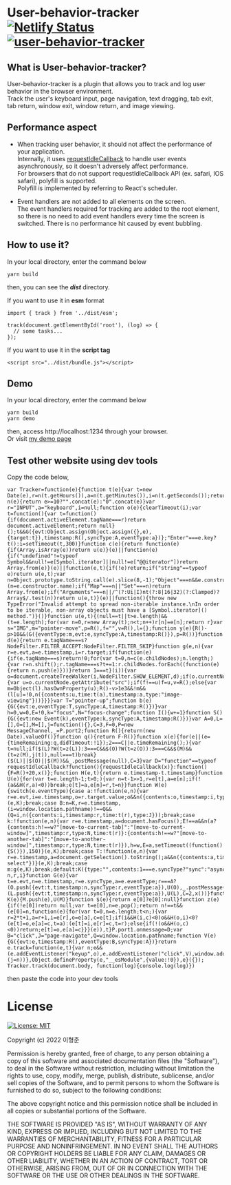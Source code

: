 # User-behavior-tracker [![Netlify Status](https://api.netlify.com/api/v1/badges/16ccc162-a42e-4f68-ad36-cd11e1f5d0dd/deploy-status)](https://app.netlify.com/sites/bucolic-pie-ca1277/deploys) [![user-behavior-tracker](https://img.shields.io/endpoint?url=https://dashboard.cypress.io/badge/detailed/uvruz5/main&style=flat-square&logo=cypress)](https://dashboard.cypress.io/projects/uvruz5/runs) <br/>

## What is User-behavior-tracker?
User-behavior-tracker is a plugin that allows you to track and log user behavior in the browser environment. <br/>
Track the user's keyboard input, page navigation, text dragging, tab exit, tab return, window exit, window return, and image viewing.

## Performance aspect
- When tracking user behavior, it should not affect the performance of your application. <br/>
Internally, it uses [requestIdleCallback](https://developer.mozilla.org/ko/docs/Web/API/Window/requestIdleCallback) to handle user events asynchronously, so it doesn't adversely affect performance. <br />
For browsers that do not support requestIdleCallback API (ex. safari, IOS safari), polyfill is supported. <br />
Polyfill is implemented by referring to React's scheduler.

- Event handlers are not added to all elements on the screen. <br />
The event handlers required for tracking are added to the root element, so there is no need to add event handlers every time the screen is switched.
There is no performance hit caused by event bubbling.

## How to use it?
In your local directory, enter the command below
```
yarn build
```
then, you can see the ***dist*** directory.

If you want to use it in **esm** format
```
import { track } from '../dist/esm';

track(document.getElementById('root'), (log) => {
  // some tasks...
});

```
If you want to use it in the **script tag**
```
<script src="../dist/bundle.js"></script>
```

## Demo
In your local directory, enter the command below
```
yarn build
yarn demo
```
then, access http://localhost:1234 through your browser.<br />
Or visit [my demo page](https://bucolic-pie-ca1277.netlify.app/)


## Test other website using dev tools
Copy the code below,
```
var Tracker=function(e){function t(e){var t=new Date(e),r=n(t.getHours()),a=n(t.getMinutes()),i=n(t.getSeconds());return"".concat(r,":").concat(a,":").concat(i)}function n(e){return e>=10?"".concat(e):"0".concat(e)}var r="INPUT",a="keyboard",i=null;function o(e){clearTimeout(i);var t=function(){var t=function(){if(document.activeElement.tagName===r)return document.activeElement;return null}();t&&G({evt:Object.assign(Object.assign({},e),{target:t}),timestamp:R(),syncType:A,eventType:a})};"Enter"===e.key?t():i=setTimeout(t,300)}function c(e){return function(e){if(Array.isArray(e))return u(e)}(e)||function(e){if("undefined"!=typeof Symbol&&null!=e[Symbol.iterator]||null!=e["@@iterator"])return Array.from(e)}(e)||function(e,t){if(!e)return;if("string"==typeof e)return u(e,t);var n=Object.prototype.toString.call(e).slice(8,-1);"Object"===n&&e.constructor&&(n=e.constructor.name);if("Map"===n||"Set"===n)return Array.from(e);if("Arguments"===n||/^(?:Ui|I)nt(?:8|16|32)(?:Clamped)?Array$/.test(n))return u(e,t)}(e)||function(){throw new TypeError("Invalid attempt to spread non-iterable instance.\nIn order to be iterable, non-array objects must have a [Symbol.iterator]() method.")}()}function u(e,t){(null==t||t>e.length)&&(t=e.length);for(var n=0,r=new Array(t);n<t;n++)r[n]=e[n];return r}var s="IMG",m="pointer-move",p=R(),f="",v=R(),l={};function y(e){R()-p>10&&(G({eventType:m,evt:e,syncType:A,timestamp:R()}),p=R())}function d(e){return e.tagName===s?NodeFilter.FILTER_ACCEPT:NodeFilter.FILTER_SKIP}function g(e,n){var r=e.evt,a=e.timestamp,i=r.target;if(function(e){if(e.tagName===s)return!0;for(var t=0,n=c(e.childNodes);n.length;){var r=n.shift();r.tagName===s?t+=1:r.childNodes.forEach((function(e){return n.push(e)}))}return 1===t}(i)){var o=document.createTreeWalker(i,NodeFilter.SHOW_ELEMENT,d);if(o.currentNode.tagName===s||o.nextNode()){var u=o.currentNode.getAttribute("src");if(f!==u)f=u,v=R();else{var m=Object(l).hasOwnProperty(u);R()-v>1e3&&!m&&(l[u]=!0,n({contents:u,time:t(a),timestamp:a,type:"image-viewing"}))}}}}var T="pointer-up";function b(e){G({evt:e,eventType:T,syncType:A,timestamp:R()})}var h=0,w=0,E=!0,k="focus",N="focus-change";function I(){w+=1}function S(){G({evt:new Event(k),eventType:k,syncType:A,timestamp:R()})}var A=0,L=[],O=[],M=[],j=function(){},C=3,F=0,P=new MessageChannel,_=P.port2;function R(){return(new Date).valueOf()}function q(){return F-R()}function x(e){for(e||(e={timeRemaining:q,didTimeout:!1});2===C||e.timeRemaining();){var t=null;if($(L)?W(t=z(L)):3===C&&$(O)?W(t=z(O)):3===C&&$(M)&&(t=z(M),j(t)),null===t)break}($(L)||$(O)||$(M))&&_.postMessage(null),C=3}var D="function"==typeof requestIdleCallback?function(){requestIdleCallback(x)}:function(){F=R()+20,x()};function H(e,t){return e.timestamp-t.timestamp}function U(e){for(var t=e.length-1;t>0;){var n=t-1>>1,r=e[t],a=e[n];if(!(a&&H(r,a)<0))break;e[t]=a,e[n]=r,t=n}}function W(e){switch(e.eventType){case a:!function(e,n){var r=e.evt,i=e.timestamp,o=r.target.value;o&&n({contents:o,timestamp:i,type:a,time:t(i)})}(e,K);break;case B:n=K,r=e.timestamp,(i=window.location.pathname)!==Q&&(Q=i,n({contents:i,timestamp:r,time:t(r),type:J}));break;case k:!function(e,n){var r=e.timestamp,a=document.hasFocus();E!==a&&n(a?{contents:h!==w?"[move-to-current-tab]":"[move-to-current-window]",timestamp:r,type:N,time:t(r)}:{contents:h!==w?"[move-to-another-tab]":"[move-to-another-window]",timestamp:r,type:N,time:t(r)}),h=w,E=a,setTimeout((function(){S()}),150)}(e,K);break;case T:!function(e,n){var r=e.timestamp,a=document.getSelection().toString();a&&n({contents:a,time:t(r),timestamp:r,type:"text-select"})}(e,K);break;case m:g(e,K);break;default:K({type:"",contents:1===e.syncType?"sync":"async",time:"",timestamp:e.timestamp})}var n,r,i}function G(e){var t=e.evt,n=e.timestamp,r=e.syncType,a=e.eventType;r===A?(O.push({evt:t,timestamp:n,syncType:r,eventType:a}),U(O),_.postMessage(null)):1===r&&(L.push({evt:t,timestamp:n,syncType:r,eventType:a}),U(L),C=2,x())}function K(e){M.push(e),U(M)}function $(e){return e[0]?e[0]:null}function z(e){if(!e[0])return null;var t=e[0],n=e.pop();return n!==t&&(e[0]=n,function(e){for(var t=0,n=e.length;t<n;){var r=2*t+1,a=r+1,i=e[r],o=e[a],c=e[t];if(i&&H(i,c)<0)o&&H(o,i)<0?(e[t]=o,e[a]=c,t=a):(e[t]=i,e[r]=c,t=r);else{if(!(o&&H(o,c)<0))return;e[t]=o,e[a]=c}}}(e)),t}P.port1.onmessage=D;var B="click",J="page-navigate",Q=window.location.pathname;function V(e){G({evt:e,timestamp:R(),eventType:B,syncType:A})}return e.track=function(e,t){var n;e&&(e.addEventListener("keyup",o),e.addEventListener("click",V),window.addEventListener("popstate",V),document.addEventListener("visibilitychange",I),e.addEventListener("pointerup",b),S(),e.addEventListener("pointermove",y),"function"==typeof(n=t)&&(j=n))},Object.defineProperty(e,"__esModule",{value:!0}),e}({});
Tracker.track(document.body, function(log){console.log(log)})
```
then paste the code into your dev tools 


# License 
[![License: MIT](https://img.shields.io/badge/License-MIT-yellow.svg)](https://opensource.org/licenses/MIT)

Copyright (c) 2022 이형준

Permission is hereby granted, free of charge, to any person obtaining a copy
of this software and associated documentation files (the "Software"), to deal
in the Software without restriction, including without limitation the rights
to use, copy, modify, merge, publish, distribute, sublicense, and/or sell
copies of the Software, and to permit persons to whom the Software is
furnished to do so, subject to the following conditions:

The above copyright notice and this permission notice shall be included in all
copies or substantial portions of the Software.

THE SOFTWARE IS PROVIDED "AS IS", WITHOUT WARRANTY OF ANY KIND, EXPRESS OR
IMPLIED, INCLUDING BUT NOT LIMITED TO THE WARRANTIES OF MERCHANTABILITY,
FITNESS FOR A PARTICULAR PURPOSE AND NONINFRINGEMENT. IN NO EVENT SHALL THE
AUTHORS OR COPYRIGHT HOLDERS BE LIABLE FOR ANY CLAIM, DAMAGES OR OTHER
LIABILITY, WHETHER IN AN ACTION OF CONTRACT, TORT OR OTHERWISE, ARISING FROM,
OUT OF OR IN CONNECTION WITH THE SOFTWARE OR THE USE OR OTHER DEALINGS IN THE
SOFTWARE.
